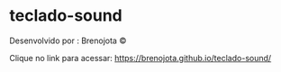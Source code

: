 # teclado-sound

Desenvolvido por : Brenojota ©

Clique no link para acessar: 
https://brenojota.github.io/teclado-sound/
